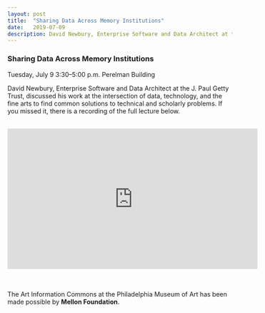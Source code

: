 ```yaml
---
layout: post 
title:  "Sharing Data Across Memory Institutions"
date:   2019-07-09
description: David Newbury, Enterprise Software and Data Architect at the J. Paul Getty Trust, discussed his work at the intersection of data, technology, and the fine arts to find common solutions to technical and scholarly problems.
---
```


### Sharing Data Across Memory Institutions

Tuesday, July 9
3:30–5:00 p.m.
Perelman Building
 
David Newbury, Enterprise Software and Data Architect at the J. Paul Getty Trust, discussed his work at the intersection of data, technology, and the fine arts to find common solutions to technical and scholarly problems. If you missed it, there is a recording of the full lecture below.<br><br>

<center><iframe width="560" height="315" src="https://www.youtube.com/embed/79XJfTAPGdI" frameborder="0" allow="accelerometer; autoplay; encrypted-media; gyroscope; picture-in-picture" allowfullscreen></iframe></center>

<br><br>
The Art Information Commons at the Philadelphia Museum of Art has been made possible by <b>Mellon Foundation</b>.
